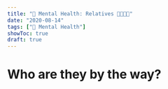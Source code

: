 ```yaml
---
title: "🧠 Mental Health: Relatives 👨‍👩‍👧‍👦"
date: "2020-08-14"
tags: ["🧠 Mental Health"]
showToc: true
draft: true
---
```


# Who are they by the way?
